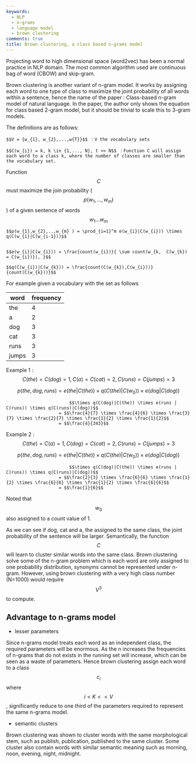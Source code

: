 ```yaml
---
keywords:
  - NLP
  - n-grams
  - language model
  - brown clustering
comments: true
title: Brown clustering, a class based n-grams model
---
```


Projecting word to high dimensional space (word2vec) has been a normal practice in NLP domain. The most common algorithm used are continuous bag of word (CBOW) and skip-gram.

Brown clustering is another variant of n-gram model. It works by assigning each word to one type of class to maximize the joint probability of all words within a sentence, hence the name of the paper : Class-based n-gram model of natural language. In the paper, the author only shows the equation for class based 2-gram model, but it should be trivial to scale this to 3-gram models.

The definitions are as follows:

    $$V = {w_{1}, w_{2},...,w{T}}$$ ：V the vocabulary sets
    
    $$C(w_{i}) = k, k \in {1,..., N}, t >> N$$ ：Function C will assign each word to a class k, where the number of classes are smaller than the vocabulary set.

Function $$C$$ must maximize the join probability ( $$p(w_{1},...,w_{m})$$ ) of a given sentence of words $$w_{1}...w_{m}$$

    $$p(w_{1},w_{2},..,w_{m} ) = \prod_{i=1}^m e(w_{i}|C(w_{i})) \times q(C(w_{i}|C(w_{i-1}))$$ 


    $$e(w_{i}|C(w_{i})) = \frac{count(w_{i})}{ \sum count(w_{k,  C(w_{k}) = C(w_{i})}), }$$
    
    $$q(C(w_{i})|C(w_{k})) = \frac{count(C(w_{k}),C(w_{i}))}{count(C(w_{k}))}$$

For example given a vocabulary with the set as follows

| word    | frequency |
| ----- | ---- |
| the   | 4    |
| a     | 2    |
| dog   | 3    |
| cat   | 3    |
| runs  | 3    |
| jumps | 3    |

Example 1 : $$C(the) = C(dog) = 1, C(a) = C(cat) = 2, C(runs) = C(jumps) = 3$$

$$p(the, dog, runs) = e(the | C(the))\times q(C(the)|C(w_{0})) \times e(dog | C(dog))$$

                            $$\times q(C(dog)|C(the)) \times e(runs | C(runs)) \times q(C(runs)|C(dog))$$
                        = $$\frac{4}{7} \times \frac{4}{6} \times \frac{3}{7} \times \frac{2}{7} \times \frac{1}{2} \times \frac{1}{2}$$
                        = $$\frac{4}{343}$$

Example 2 : $$C(the) = C(a) = 1, C(dog) = C(cat) = 2, C(runs) = C(jumps) = 3$$

$$p(the, dog, runs) = e(the | C(the))\times q(C(the)|C(w_{0})) \times e(dog | C(dog))$$

                            $$\times q(C(dog)|C(the)) \times e(runs | C(runs)) \times q(C(runs)|C(dog))$$
                        = $$\frac{2}{3} \times \frac{6}{6} \times \frac{1}{2} \times \frac{6}{6} \times \frac{1}{2} \times \frac{6}{6}$$
                        = $$\frac{1}{6}$$

Noted that $$w_{0}$$ also assigned to a count value of 1.

As we can see if dog, cat and a, the assigned to the same class, the joint probability of the sentence will be larger. Semantically, the function $$C$$ will learn to cluster similar words into the same class. Brown clustering solve some of the n-gram problem which is each word are only assigned to one probability distribution, synonyms cannot be represented under n-gram. However, using brown clustering with a very high class number (N=1000) would require $$V^3 $$ to compute. 

## Advantage to n-grams model

* lesser parameters

Since n-grams model treats each word as an independent class, the required parameters will be enormous. As the n increases the frequencies of n-grams that do not exists in the running set will increase, which can be seen as a waste of parameters. Hence brown clustering assign each word to a class $$c_{i}$$ where $$i < K << V$$, significantly reduce to one third of the parameters required to represent the same n-grams model.

* semantic clusters

Brown clustering was shown to cluster words with the same morphological stem, such as publish, publication, published to the same cluster. Some cluster also contain words with similar semantic meaning such as morning, noon, evening, night, midnight. 
